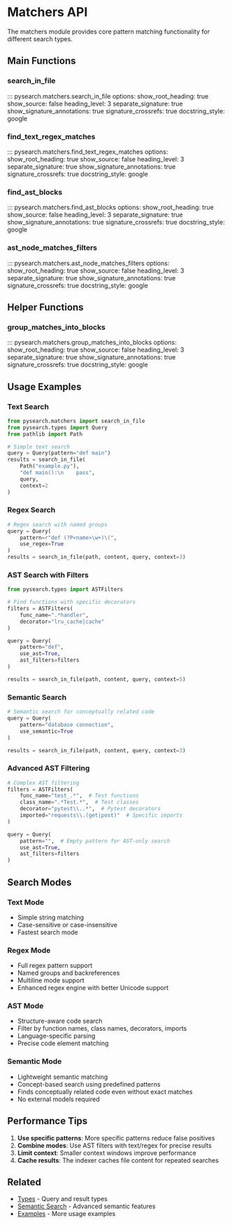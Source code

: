 # Matchers API

The matchers module provides core pattern matching functionality for different search types.

## Main Functions

### search_in_file

::: pysearch.matchers.search_in_file
    options:
      show_root_heading: true
      show_source: false
      heading_level: 3
      separate_signature: true
      show_signature_annotations: true
      signature_crossrefs: true
      docstring_style: google

### find_text_regex_matches

::: pysearch.matchers.find_text_regex_matches
    options:
      show_root_heading: true
      show_source: false
      heading_level: 3
      separate_signature: true
      show_signature_annotations: true
      signature_crossrefs: true
      docstring_style: google

### find_ast_blocks

::: pysearch.matchers.find_ast_blocks
    options:
      show_root_heading: true
      show_source: false
      heading_level: 3
      separate_signature: true
      show_signature_annotations: true
      signature_crossrefs: true
      docstring_style: google

### ast_node_matches_filters

::: pysearch.matchers.ast_node_matches_filters
    options:
      show_root_heading: true
      show_source: false
      heading_level: 3
      separate_signature: true
      show_signature_annotations: true
      signature_crossrefs: true
      docstring_style: google

## Helper Functions

### group_matches_into_blocks

::: pysearch.matchers.group_matches_into_blocks
    options:
      show_root_heading: true
      show_source: false
      heading_level: 3
      separate_signature: true
      show_signature_annotations: true
      signature_crossrefs: true
      docstring_style: google

## Usage Examples

### Text Search

```python
from pysearch.matchers import search_in_file
from pysearch.types import Query
from pathlib import Path

# Simple text search
query = Query(pattern="def main")
results = search_in_file(
    Path("example.py"),
    "def main():\n    pass",
    query,
    context=2
)
```

### Regex Search

```python
# Regex search with named groups
query = Query(
    pattern=r"def (?P<name>\w+)\(",
    use_regex=True
)
results = search_in_file(path, content, query, context=3)
```

### AST Search with Filters

```python
from pysearch.types import ASTFilters

# Find functions with specific decorators
filters = ASTFilters(
    func_name=".*handler",
    decorator="lru_cache|cache"
)

query = Query(
    pattern="def",
    use_ast=True,
    ast_filters=filters
)

results = search_in_file(path, content, query, context=5)
```

### Semantic Search

```python
# Semantic search for conceptually related code
query = Query(
    pattern="database connection",
    use_semantic=True
)

results = search_in_file(path, content, query, context=3)
```

### Advanced AST Filtering

```python
# Complex AST filtering
filters = ASTFilters(
    func_name="test_.*",  # Test functions
    class_name=".*Test.*",  # Test classes
    decorator="pytest\\..*",  # Pytest decorators
    imported="requests\\.(get|post)"  # Specific imports
)

query = Query(
    pattern="",  # Empty pattern for AST-only search
    use_ast=True,
    ast_filters=filters
)
```

## Search Modes

### Text Mode
- Simple string matching
- Case-sensitive or case-insensitive
- Fastest search mode

### Regex Mode
- Full regex pattern support
- Named groups and backreferences
- Multiline mode support
- Enhanced regex engine with better Unicode support

### AST Mode
- Structure-aware code search
- Filter by function names, class names, decorators, imports
- Language-specific parsing
- Precise code element matching

### Semantic Mode
- Lightweight semantic matching
- Concept-based search using predefined patterns
- Finds conceptually related code even without exact matches
- No external models required

## Performance Tips

1. **Use specific patterns**: More specific patterns reduce false positives
2. **Combine modes**: Use AST filters with text/regex for precise results
3. **Limit context**: Smaller context windows improve performance
4. **Cache results**: The indexer caches file content for repeated searches

## Related

- [Types](types.md) - Query and result types
- [Semantic Search](semantic.md) - Advanced semantic features
- [Examples](../../examples/README.md) - More usage examples
